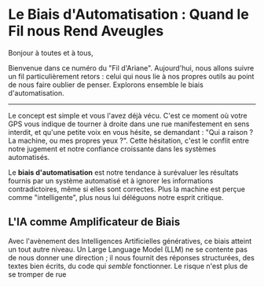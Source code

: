 # Le Biais d'Automatisation : Quand le Fil nous Rend Aveugles

Bonjour à toutes et à tous,

Bienvenue dans ce numéro du "Fil d'Ariane". Aujourd'hui, nous allons suivre un fil particulièrement retors : celui qui nous lie à nos propres outils au point de nous faire oublier de penser. Explorons ensemble le biais d'automatisation.

---

Le concept est simple et vous l'avez déjà vécu. C'est ce moment où votre GPS vous indique de tourner à droite dans une rue manifestement en sens interdit, et qu'une petite voix en vous hésite, se demandant : "Qui a raison ? La machine, ou mes propres yeux ?". Cette hésitation, c'est le conflit entre notre jugement et notre confiance croissante dans les systèmes automatisés.

Le **biais d'automatisation** est notre tendance à surévaluer les résultats fournis par un système automatisé et à ignorer les informations contradictoires, même si elles sont correctes. Plus la machine est perçue comme "intelligente", plus nous lui déléguons notre esprit critique.

## L'IA comme Amplificateur de Biais

Avec l'avènement des Intelligences Artificielles génératives, ce biais atteint un tout autre niveau. Un Large Language Model (LLM) ne se contente pas de nous donner une direction ; il nous fournit des réponses structurées, des textes bien écrits, du code qui *semble* fonctionner. Le risque n'est plus de se tromper de rue
